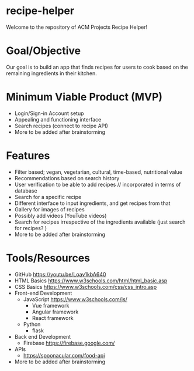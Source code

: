 # recipe-helper
Welcome to the repository of ACM Projects Recipe Helper! 

# Goal/Objective
Our goal is to build an app that finds recipes for users to cook based on the remaining ingredients in their kitchen. 

# Minimum Viable Product (MVP) 
- Login/Sign-in Account setup
- Appealing and functioning interface
- Search recipes (connect to recipe API)
- More to be added after brainstorming

# Features
- Filter based; vegan, vegetarian, cultural, time-based, nutritional value
- Recommendations based on search history
- User verification to be able to add recipes // incorporated in terms of database
- Search for a specific recipe
- Different interface to input ingredients, and get recipes from that
- Gallery for images of recipes
- Possibly add videos (YouTube videos)
- Search for recipes irrespective of the ingredients available (just search for recipes? ) 
- More to be added after brainstorming

# Tools/Resources 
- GitHub  https://youtu.be/Loav1kbA640
- HTML Basics  https://www.w3schools.com/html/html_basic.asp
- CSS Basics   https://www.w3schools.com/css/css_intro.asp
- Front-end Development
  - JavaScript  https://www.w3schools.com/js/
    - Vue framework
    - Angular framework
    - React framework
  - Python
    - flask 
- Back end Development
  - Firebase  https://firebase.google.com/
- APIs
  - https://spoonacular.com/food-api
- More to be added after brainstorming
